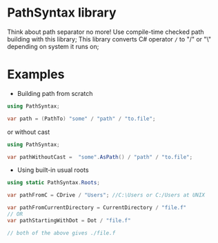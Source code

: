 # PathSyntax library
Think about path separator no more! Use compile-time checked path building with this library;
This library converts C# operator `/` to "/" or "\\" depending on system it runs on;
# Examples
* Building path from scratch
```csharp
using PathSyntax;

var path = (PathTo) "some" / "path" / "to.file";
```
or without cast
```csharp
using PathSyntax;

var pathWithoutCast =  "some".AsPath() / "path" / "to.file";
```

* Using built-in usual roots
```csharp
using static PathSyntax.Roots;

var pathFromC = CDrive / "Users"; //C:\Users or C:/Users at UNIX

var pathFromCurrentDirectory = CurrentDirectory / "file.f"
// OR
var pathStartingWithDot = Dot / "file.f"

// both of the above gives ./file.f

```
